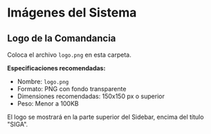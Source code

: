 # Imágenes del Sistema

## Logo de la Comandancia

Coloca el archivo `logo.png` en esta carpeta.

**Especificaciones recomendadas:**
- Nombre: `logo.png`
- Formato: PNG con fondo transparente
- Dimensiones recomendadas: 150x150 px o superior
- Peso: Menor a 100KB

El logo se mostrará en la parte superior del Sidebar, encima del título "SIGA".
